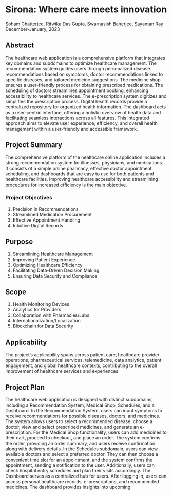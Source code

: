 # Sirona: Where care meets innovation

Soham Chatterjee, Ritwika Das Gupta, Swarnasish Banerjee, Sayantan Ray  
December-January, 2023

## Abstract
The healthcare web application is a comprehensive platform that integrates key domains and subdomains to optimize healthcare management. The recommendation system guides users through personalized disease recommendations based on symptoms, doctor recommendations linked to specific diseases, and tailored medicine suggestions. The medicine shop ensures a user-friendly process for obtaining prescribed medications. The scheduling of doctors streamlines appointment booking, enhancing accessibility to healthcare services. The e-prescription system digitizes and simplifies the prescription process. Digital health records provide a centralized repository for organized health information. The dashboard acts as a user-centric interface, offering a holistic overview of health data and facilitating seamless interactions across all features. This integrated approach aims to elevate user experience, efficiency, and overall health management within a user-friendly and accessible framework.

## Project Summary
The comprehensive platform of the healthcare online application includes a strong recommendation system for illnesses, physicians, and medications. It consists of a simple online pharmacy, effective doctor appointment scheduling, and dashboards that are easy to use for both patients and healthcare facilities. Improving healthcare accessibility and streamlining procedures for increased efficiency is the main objective.

### Project Objectives
1. Precision in Recommendations
2. Streamlined Medication Procurement
3. Effective Appointment Handling
4. Intuitive Digital Records

## Purpose
1. Streamlining Healthcare Management
2. Improving Patient Experience
3. Optimizing Healthcare Efficiency
4. Facilitating Data-Driven Decision Making
5. Ensuring Data Security and Compliance

## Scope
1. Health Monitoring Devices
2. Analytics for Providers
3. Collaboration with Pharmacies/Labs
4. Internationalization/Localization
5. Blockchain for Data Security

## Applicability
The project’s applicability spans across patient care, healthcare provider operations, pharmaceutical services, telemedicine, data analytics, patient engagement, and global healthcare contexts, contributing to the overall improvement of healthcare services and experiences.

## Project Plan
The healthcare web application is designed with distinct subdomains, including a Recommendation System, Medical Shop, Schedules, and a Dashboard. In the Recommendation System, users can input symptoms to receive recommendations for possible diseases, doctors, and medicines. The system allows users to select a recommended disease, choose a doctor, view and select prescribed medicines, and generate an e-prescription. For the Medical Shop functionality, users can add medicines to their cart, proceed to checkout, and place an order. The system confirms the order, providing an order summary, and users receive confirmation along with delivery details. In the Schedules subdomain, users can view available doctors and select a preferred doctor. They can then choose a convenient time slot for an appointment, and the system confirms the appointment, sending a notification to the user. Additionally, users can check hospital entry schedules and plan their visits accordingly. The Dashboard serves as a centralized hub for users. After logging in, users can access personal healthcare records, e-prescriptions, and recommended medicines. The dashboard provides insights into upcoming
